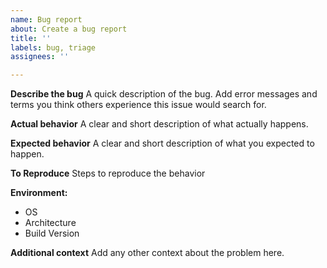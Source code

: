 ```yaml
---
name: Bug report
about: Create a bug report
title: ''
labels: bug, triage
assignees: ''

---
```


**Describe the bug**
A quick description of the bug. Add error messages and terms you think others experience this issue would search for.

**Actual behavior**
A clear and short description of what actually happens.

**Expected behavior**
A clear and short description of what you expected to happen.

**To Reproduce**
Steps to reproduce the behavior

**Environment:**
 - OS
 - Architecture
 - Build Version 

**Additional context**
Add any other context about the problem here.
